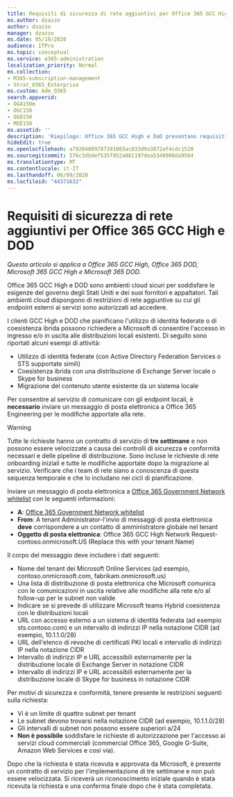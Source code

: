 ```yaml
---
title: Requisiti di sicurezza di rete aggiuntivi per Office 365 GCC High e DoD
ms.author: dzazzo
author: dzazzo
manager: dzazzo
ms.date: 05/19/2020
audience: ITPro
ms.topic: conceptual
ms.service: o365-administration
localization_priority: Normal
ms.collection:
- M365-subscription-management
- Strat_O365_Enterprise
ms.custom: Adm_O365
search.appverid:
- OGA150m
- OGC150
- OGD150
- MOE150
ms.assetid: ''
description: 'Riepilogo: Office 365 GCC High e DoD presentano requisiti di sicurezza della rete aggiuntivi'
hideEdit: true
ms.openlocfilehash: a79204809787391065ac833d9a3872af4cdc1528
ms.sourcegitcommit: 576c3dbdef535f952a861197dea5348908da9504
ms.translationtype: MT
ms.contentlocale: it-IT
ms.lasthandoff: 06/09/2020
ms.locfileid: "44371632"
---
```

# <a name="additional-network-security-requirements-for-office-365-gcc-high-and-dod"></a>Requisiti di sicurezza di rete aggiuntivi per Office 365 GCC High e DOD

*Questo articolo si applica a Office 365 GCC High, Office 365 DOD, Microsoft 365 GCC High e Microsoft 365 DOD.*

Office 365 GCC High e DOD sono ambienti cloud sicuri per soddisfare le esigenze del governo degli Stati Uniti e dei suoi fornitori e appaltatori.  Tali ambienti cloud dispongono di restrizioni di rete aggiuntive su cui gli endpoint esterni ai servizi sono autorizzati ad accedere.

I clienti GCC High e DOD che pianificano l'utilizzo di identità federate o di coesistenza ibrida possono richiedere a Microsoft di consentire l'accesso in ingresso e/o in uscita alle distribuzioni locali esistenti.  Di seguito sono riportati alcuni esempi di attività:

* Utilizzo di identità federate (con Active Directory Federation Services o STS supportate simili)
* Coesistenza ibrida con una distribuzione di Exchange Server locale o Skype for business
* Migrazione del contenuto utente esistente da un sistema locale

Per consentire al servizio di comunicare con gli endpoint locali, è **necessario** inviare un messaggio di posta elettronica a Office 365 Engineering per le modifiche apportate alla rete.

> [!WARNING]
> Tutte le richieste hanno un contratto di servizio di **tre settimane** e non possono essere velocizzate a causa dei controlli di sicurezza e conformità necessari e delle pipeline di distribuzione.  Sono incluse le richieste di rete onboarding iniziali e tutte le modifiche apportate dopo la migrazione al servizio.  Verificare che i team di rete siano a conoscenza di questa sequenza temporale e che lo includano nei cicli di pianificazione.

Inviare un messaggio di posta elettronica a [Office 365 Government Network whitelist](mailto:o365gwlt@microsoft.com) con le seguenti informazioni:

* **A**: [Office 365 Government Network whitelist](mailto:o365gwlt@microsoft.com)
* **From**: A tenant Administrator-l'invio di messaggi di posta elettronica **deve** corrispondere a un contatto di amministratore globale nel tenant
* **Oggetto di posta elettronica**: Office 365 GCC High Network Request-contoso.onmicrosoft.US (Replace this with your tenant Name)

Il corpo del messaggio deve includere i dati seguenti:

* Nome del tenant dei Microsoft Online Services (ad esempio, contoso.onmicrosoft.com, fabrikam.onmicrosoft.us)
* Una lista di distribuzione di posta elettronica che Microsoft comunica con le comunicazioni in uscita relative alle modifiche alla rete e/o al follow-up per le subnet non valide
* Indicare se si prevede di utilizzare Microsoft teams Hybrid coesistenza con le distribuzioni locali
* URL con accesso esterno a un sistema di identità federata (ad esempio sts.contoso.com) e un intervallo di indirizzi IP nella notazione CIDR (ad esempio, 10.1.1.0/28)
* URL dell'elenco di revoche di certificati PKI locali e intervallo di indirizzi IP nella notazione CIDR
* Intervallo di indirizzi IP e URL accessibili esternamente per la distribuzione locale di Exchange Server in notazione CIDR
* Intervallo di indirizzi IP e URL accessibili esternamente per la distribuzione locale di Skype for business in notazione CIDR

Per motivi di sicurezza e conformità, tenere presente le restrizioni seguenti sulla richiesta:

* Vi è un limite di quattro subnet per tenant
* Le subnet devono trovarsi nella notazione CIDR (ad esempio, 10.1.1.0/28)
* Gli intervalli di subnet non possono essere superiori a/24
* **Non è possibile** soddisfare le richieste di autorizzazione per l'accesso ai servizi cloud commerciali (commercial Office 365, Google G-Suite, Amazon Web Services e così via).

Dopo che la richiesta è stata ricevuta e approvata da Microsoft, è presente un contratto di servizio per l'implementazione di tre settimane e non può essere velocizzata.  Si riceverà un riconoscimento iniziale quando è stata ricevuta la richiesta e una conferma finale dopo che è stata completata.
